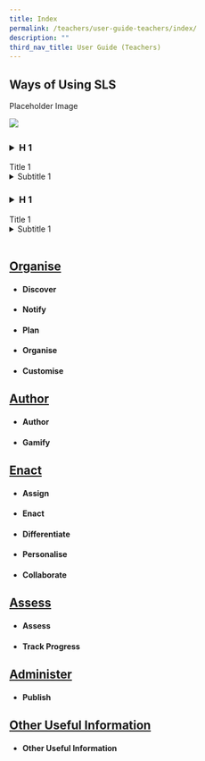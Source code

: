 ```yaml
---
title: Index
permalink: /teachers/user-guide-teachers/index/
description: ""
third_nav_title: User Guide (Teachers)
---
```

## Ways of Using SLS

Placeholder Image

![](/images/favicon-isomer.ico)

<p></p><h3><details><summary>H 1</summary></details></h3><p></p>
Title 1
<details><summary>Subtitle 1</summary>	
	<ul>
<li>Example 1</li>
<li>Example 2</li>
<li>Example 3</li>
</ul>
	</details>		
				
		
<p></p><h3><details><summary>H 1</summary></details></h3><p></p>
Title 1
<details><summary>Subtitle 1</summary>	
	<ul>
<details><summary>Subsubtitle 1</summary>	
	<ul>
<details><summary>Subsubsubtitle 1</summary>	
	<ul>
<li><img style="width:50px; display: inline;" src="/images/favicon-isomer.ico">
</li>
<li><img style="width:5%; display: inline;" src="/images/Assets/Bell16.svg"></li>
<li>Example 3</li>
</ul>
</details>		
</ul>
</details>		
</ul>
</details>		
		
<br>
	
## [Organise](/teachers/cuo-clusters-directory/organise/)
* #### Discover
* #### Notify
*  #### Plan
*  #### Organise
*  #### Customise

## [Author](/teachers/cuo-clusters-directory/author/)
* #### Author
* #### Gamify

## [Enact](/teachers/cuo-clusters-directory/enact/)
* #### Assign
* #### Enact
* #### Differentiate
* #### Personalise
* #### Collaborate
## [Assess](/teachers/cuo-clusters-directory/assess/)
* #### Assess
* #### Track Progress

## [Administer](/teachers/cuo-clusters-directory/administer/)
* #### Publish

## [Other Useful Information](/teachers/cuo-clusters-directory/otheruseful/)
* #### Other Useful Information